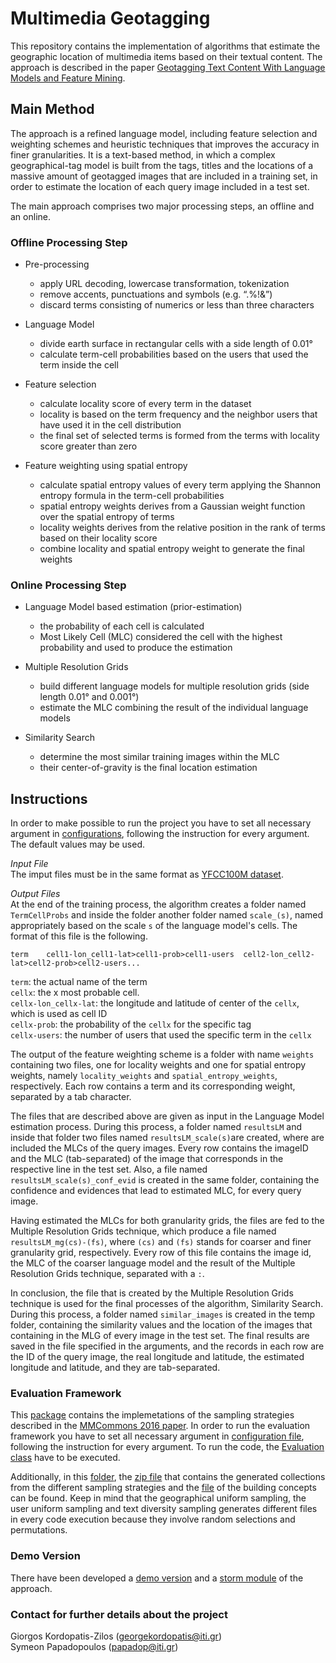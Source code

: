 Multimedia Geotagging
======

This repository contains the implementation of algorithms that estimate the geographic location of multimedia items based on their textual content. The approach is described in the paper <a href="https://www.researchgate.net/publication/318848293_Geotagging_Text_Content_With_Language_Models_and_Feature_Mining">Geotagging Text Content With Language Models and Feature Mining</a>.



<h2>Main Method</h2>

The approach is a refined language model, including feature selection and weighting schemes and heuristic techniques that improves the accuracy in finer granularities. It is a text-based method, in which a complex geographical-tag model is built from the tags, titles and the locations of a massive amount of geotagged images that are included in a training set, in order to estimate the location of each query image included in a test set.

The main approach comprises two major processing steps, an offline and an online.

<h3>Offline Processing Step</h3>

* Pre-processing
	* apply URL decoding, lowercase transformation, tokenization
	* remove accents, punctuations and symbols (e.g. “.%!&”)
	* discard terms consisting of numerics or less than three characters

* Language Model
	* divide earth surface in rectangular cells with a side length of 0.01°
	* calculate term-cell probabilities based on the users that used the term inside the cell

* Feature selection
	* calculate locality score of every term in the dataset
	* locality is based on the term frequency and the neighbor users that have used it in the cell distribution
	* the final set of selected terms is formed from the terms with locality score greater than zero 

* Feature weighting using spatial entropy
	* calculate spatial entropy values of every term applying the Shannon entropy formula in the term-cell probabilities
	* spatial entropy weights derives from a Gaussian weight function over the spatial entropy of terms
	* locality weights derives from the relative position in the rank of terms based on their locality score
	* combine locality and spatial entropy weight to generate the final weights
	
<h3>Online Processing Step</h3>

* Language Model based estimation (prior-estimation)
	* the probability of each cell is calculated
	* Most Likely Cell (MLC) considered the cell with the highest probability and used to produce the estimation

* Multiple Resolution Grids
	* build different language models for multiple resolution grids (side length 0.01° and 0.001°)
	* estimate the MLC combining the result of the individual language models

* Similarity Search
	* determine the most similar training images within the MLC
	* their center-of-gravity is the final location estimation


<h2>Instructions</h2>

In order to make possible to run the project you have to set all necessary argument in <a href="https://github.com/socialsensor/multimedia-geotagging/blob/master/config.properties">configurations</a>, following the instruction for every argument. The default values may be used. 


_Input File_<br>
The imput files must be in the same format as <a href="https://webscope.sandbox.yahoo.com/catalog.php?datatype=i&did=67">YFCC100M dataset</a>.


_Output Files_<br>
At the end of the training process, the algorithm creates a folder named `TermCellProbs` and inside the folder another folder named `scale_(s)`, named appropriately based on the scale `s` of the language model's cells. The format of this file is the following.

	term	cell1-lon_cell1-lat>cell1-prob>cell1-users  cell2-lon_cell2-lat>cell2-prob>cell2-users...
		
`term`: the actual name of the term<br>
`cellx`: the x most probable cell.<br>
`cellx-lon_cellx-lat`: the longitude and latitude of center of the `cellx`, which is used as cell ID<br>
`cellx-prob`: the probability of the `cellx` for the specific tag<br>
`cellx-users`: the number of users that used the specific term in the `cellx`

The output of the feature weighting scheme is a folder with name `weights` containing two files, one for locality weights and one for spatial entropy weights, namely `locality_weights` and `spatial_entropy_weights`, respectively. Each row contains a term and its corresponding weight, separated by a tab character.

The files that are described above are given as input in the Language Model estimation process. During this process, a folder named `resultsLM` and inside that folder two files named `resultsLM_scale(s)`are created, where are included the MLCs of the query images. Every row contains the imageID and the MLC (tab-separated) of the image that corresponds in the respective line in the test set. Also, a file named `resultsLM_scale(s)_conf_evid` is created in the same folder, containing the confidence and evidences that lead to estimated MLC, for every query image.

Having estimated the MLCs for both granularity grids, the files are fed to the Multiple Resolution Grids technique, which produce a file named `resultsLM_mg(cs)-(fs)`, where `(cs)` and `(fs)` stands for coarser and finer granularity grid, respectively. Every row of this file contains the image id, the MLC of the coarser language model and the result of the Multiple Resolution Grids technique, separated with a `:`.

In conclusion, the file that is created by the Multiple Resolution Grids technique is used for the final processes of the algorithm, Similarity Search. During this process, a folder named `similar_images` is created in the temp folder, containing the similarity values and the location of the images that containing in the MLG of every image in the test set. The final results are saved in the file specified in the arguments, and the records in each row are the ID of the query image, the real longitude and latitude, the estimated longitude and latitude, and they are tab-separated.

<h3>Evaluation Framework</h3>

This <a href="https://github.com/MKLab-ITI/multimedia-geotagging/tree/develop/src/main/java/gr/iti/mklab/mmcomms16">package</a> contains the implemetations of the sampling strategies described in the <a href="http://dl.acm.org/citation.cfm?doid=2983554.2983558">MMCommons 2016 paper</a>. In order to run the evaluation framework you have to set all necessary argument in <a href="https://github.com/MKLab-ITI/multimedia-geotagging/blob/master/eval.properties">configuration file</a>, following the instruction for every argument. To run the code, the <a href="https://github.com/MKLab-ITI/multimedia-geotagging/blob/master/src/test/java/gr/iti/mklab/main/Evaluation.java">Evaluation class</a> have to be executed.

Additionally, in this <a href="https://github.com/MKLab-ITI/multimedia-geotagging/blob/master/samples/">folder</a>, the <a href="https://github.com/MKLab-ITI/multimedia-geotagging/blob/master/samples/samples.zip">zip file</a> that contains the generated collections from the different sampling strategies and the <a href="https://github.com/MKLab-ITI/multimedia-geotagging/blob/master/samples/building_concepts.txt">file</a> of the building concepts can be found. Keep in mind that the geographical uniform sampling, the user uniform sampling and text diversity sampling generates different files in every code execution because they involve random selections and permutations.

<h3>Demo Version</h3>

There have been developed a <a href="https://github.com/socialsensor/multimedia-geotagging/tree/demo">demo version</a> and a <a href="https://github.com/socialsensor/multimedia-geotagging/tree/storm">storm module</a> of the approach.

<h3>Contact for further details about the project</h3>

Giorgos Kordopatis-Zilos (georgekordopatis@iti.gr)<br>
Symeon Papadopoulos (papadop@iti.gr)
